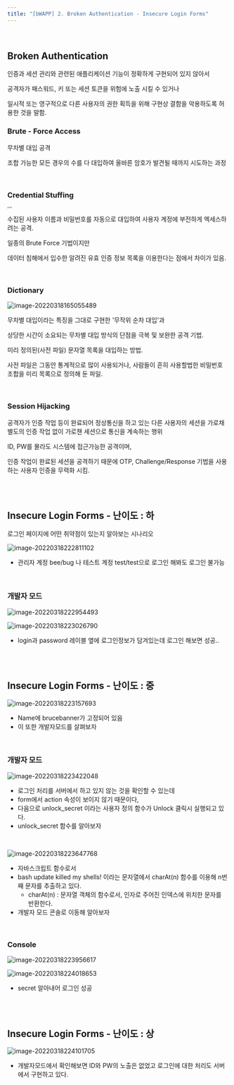 ```yaml
---
title: "[bWAPP] 2. Broken Authentication - Insecure Login Forms"
---
```


<br>

## Broken Authentication

인증과 세션 관리와 관련된 애플리케이션 기능이 정확하게 구현되어 있지 않아서

공격자가 패스워드, 키 또는 세션 토큰을 위험에 노출 시킬 수 있거나 

일시적 또는 영구적으로 다른 사용자의 권한 획득을 위해 구현상 결함을 악용하도록 허용한 것을 말함.



### Brute - Force Access

무차별 대입 공격

조합 가능한 모든 경우의 수를 다 대입하여 올바른 암호가 발견될 때까지 시도하는 과정

<br>

### Credential Stuffing

  <img src="https://raw.githubusercontent.com/EONION-TH3DB/image_repo/main/img/EMB00002df83ccf.JPG" alt="img" style="zoom: 25%;" />

  수집된 사용자 이름과 비밀번호를 자동으로 대입하여 사용자 계정에 부전하게 엑세스하려는 공격.

일종의 Brute Force 기법이지만

데이터 침해에서 입수한 알려진 유효 인증 정보 목록을 이용한다는 점에서 차이가 있음.

<br>

### Dictionary

![image-20220318165055489](https://raw.githubusercontent.com/EONION-TH3DB/image_repo/main/img/image-20220318165055489.png)

무차별 대입이라는 특징을 그대로 구현한 '무작위 순차 대입'과

상당한 시간이 소요되는 무차별 대입 방식의 단점을 극복 및 보완한 공격 기법.

미리 정의된(사전 파일) 문자열 목록을 대입하는 방법.

사전 파일은 그동안 통계적으로 많이 사용되거나, 사람들이 흔히 사용할법한 비밀번호 조합을 미리 목록으로 정의해 둔 파일.

<br>

### Session Hijacking

공격자가 인증 작업 등이 완료되어 정상통신을 하고 있는 다른 사용자의 세션을 가로채 별도의 인증 작업 없이 가로챈 세션으로 통신을 계속하는 행위

ID, PW를 몰라도 시스템에 접근가능한 공격이며,

인증 작업이 완료된 세션을 공격하기 때문에 OTP, Challenge/Response 기법을 사용하는 사용자 인증을 무력화 시킴.

<br>

<br>

## Insecure Login Forms - 난이도 : 하

로그인 페이지에 어떤 취약점이 있는지 알아보는 시나리오

![image-20220318222811102](https://raw.githubusercontent.com/EONION-TH3DB/image_repo/main/img/image-20220318222811102.png)

- 관리자 계정 bee/bug 나 테스트 계정 test/test으로 로그인 해봐도 로그인 불가능

<br>

### 개발자 모드

![image-20220318222954493](https://raw.githubusercontent.com/EONION-TH3DB/image_repo/main/img/image-20220318222954493.png)

![image-20220318223026790](https://raw.githubusercontent.com/EONION-TH3DB/image_repo/main/img/image-20220318223026790.png)

- login과 password 레이블 옆에 로그인정보가 담겨있는데 로그인 해보면 성공..

<br>

<br>

## Insecure Login Forms - 난이도 : 중

![image-20220318223157693](https://raw.githubusercontent.com/EONION-TH3DB/image_repo/main/img/image-20220318223157693.png)

- Name에 brucebanner가 고정되어 있음
- 이 또한 개발자모드를 살펴보자

<br>

### 개발자 모드

![image-20220318223422048](https://raw.githubusercontent.com/EONION-TH3DB/image_repo/main/img/image-20220318223422048.png)

- 로그인 처리를 서버에서 하고 있지 않는 것을 확인할 수 있는데
- form에서 action 속성이 보이지 않기 때문이다,
- 다음으로 unlock_secret 이라는 사용자 정의 함수가 Unlock 클릭시 실행되고 있다.
- unlock_secret 함수를 알아보자

<br>

![image-20220318223647768](https://raw.githubusercontent.com/EONION-TH3DB/image_repo/main/img/image-20220318223647768.png)

- 자바스크립트 함수로서
- bash update killed my shells! 이라는 문자열에서 charAt(n) 함수를 이용해 n번째 문자를 추출하고 있다.
  - charAt(n) : 문자열 객체의 함수로서, 인자로 주어진 인덱스에 위치한 문자를 반환한다.
- 개발자 모드 콘솔로 이동해 알아보자

<br>

### Console

![image-20220318223956617](https://raw.githubusercontent.com/EONION-TH3DB/image_repo/main/img/image-20220318223956617.png)

![image-20220318224018653](https://raw.githubusercontent.com/EONION-TH3DB/image_repo/main/img/image-20220318224018653.png)

- secret 알아내어 로그인 성공

<br>

<br>

## Insecure Login Forms - 난이도 : 상

![image-20220318224101705](https://raw.githubusercontent.com/EONION-TH3DB/image_repo/main/img/image-20220318224101705.png)

- 개발자모드에서 확인해보면 ID와 PW의 노출은 없었고 로그인에 대한 처리도 서버에서 구현하고 있다.